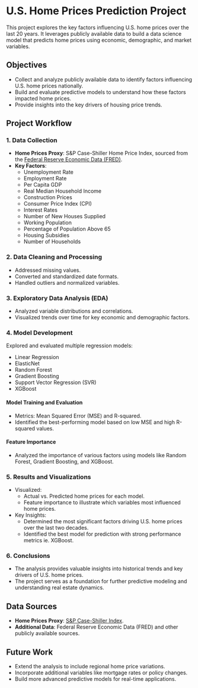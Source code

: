 # U.S. Home Prices Prediction Project

This project explores the key factors influencing U.S. home prices over the last 20 years. It leverages publicly available data to build a data science model that predicts home prices using economic, demographic, and market variables.

## Objectives

- Collect and analyze publicly available data to identify factors influencing U.S. home prices nationally.
- Build and evaluate predictive models to understand how these factors impacted home prices.
- Provide insights into the key drivers of housing price trends.

## Project Workflow

### 1. Data Collection
- **Home Prices Proxy**: S&P Case-Shiller Home Price Index, sourced from the [Federal Reserve Economic Data (FRED)](https://fred.stlouisfed.org/).
- **Key Factors**: 
  - Unemployment Rate
  - Employment Rate
  - Per Capita GDP
  - Real Median Household Income
  - Construction Prices
  - Consumer Price Index (CPI)
  - Interest Rates
  - Number of New Houses Supplied
  - Working Population
  - Percentage of Population Above 65
  - Housing Subsidies
  - Number of Households

### 2. Data Cleaning and Processing
- Addressed missing values.
- Converted and standardized date formats.
- Handled outliers and normalized variables.

### 3. Exploratory Data Analysis (EDA)
- Analyzed variable distributions and correlations.
- Visualized trends over time for key economic and demographic factors.

### 4. Model Development
Explored and evaluated multiple regression models:
- Linear Regression
- ElasticNet
- Random Forest
- Gradient Boosting
- Support Vector Regression (SVR)
- XGBoost

#### Model Training and Evaluation
- Metrics: Mean Squared Error (MSE) and R-squared.
- Identified the best-performing model based on low MSE and high R-squared values.

#### Feature Importance
- Analyzed the importance of various factors using models like Random Forest, Gradient Boosting, and XGBoost.

### 5. Results and Visualizations
- Visualized:
  - Actual vs. Predicted home prices for each model.
  - Feature importance to illustrate which variables most influenced home prices.
- Key Insights:
  - Determined the most significant factors driving U.S. home prices over the last two decades.
  - Identified the best model for prediction with strong performance metrics ie. XGBoost.

### 6. Conclusions
- The analysis provides valuable insights into historical trends and key drivers of U.S. home prices.
- The project serves as a foundation for further predictive modeling and understanding real estate dynamics.

## Data Sources
- **Home Prices Proxy**: [S&P Case-Shiller Index](https://fred.stlouisfed.org/).
- **Additional Data**: Federal Reserve Economic Data (FRED) and other publicly available sources.

## Future Work
- Extend the analysis to include regional home price variations.
- Incorporate additional variables like mortgage rates or policy changes.
- Build more advanced predictive models for real-time applications.


